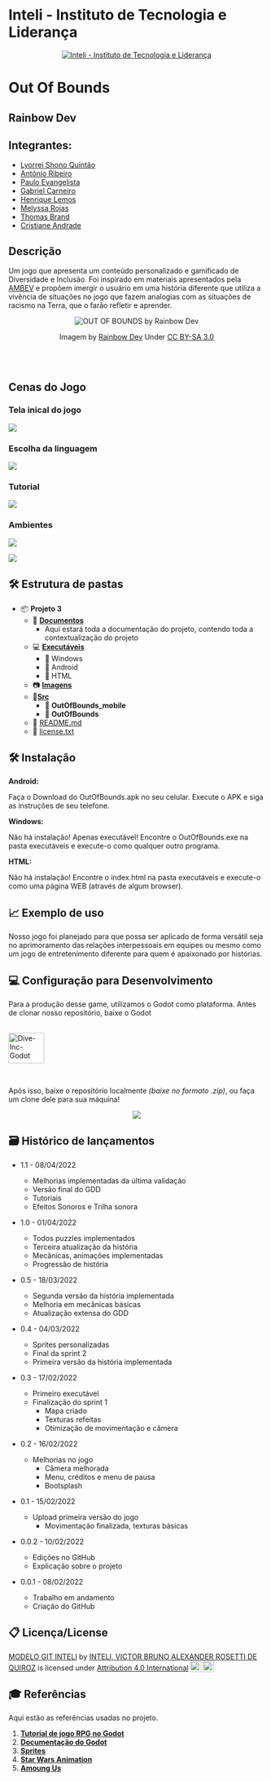 # Inteli - Instituto de Tecnologia e Liderança 

<p align="center">
<a href= "https://www.inteli.edu.br/"><img src="https://www.inteli.edu.br/wp-content/uploads/2021/08/20172028/marca_1-2.png" alt="Inteli - Instituto de Tecnologia e Liderança" border="0"></a>
</p>

# Out Of Bounds

## Rainbow Dev

## Integrantes: 

  *  <a href="https://www.linkedin.com/in/lyorrei-shono-quint%C3%A3o-bab43a232/" target="_blank">Lyorrei Shono Quintão</a>
  *  <a href="https://www.linkedin.com/in/ant%C3%B4nio-ribeiro-cavalcante-7a7658203/" target="_blank">Antônio Ribeiro</a>
  *  <a href=" " target="_blank">Paulo Evangelista</a>
  *  <a href="https://www.linkedin.com/in/gabecarneiro/" target="_blank">Gabriel Carneiro</a>
  * <a href="https://www.linkedin.com/in/henrique-lemos-freire-matias-738440232/" target="_blank">Henrique Lemos</a>
  * <a href="https://www.linkedin.com/in/melyssa-rojas-221610204/" target="_blank">Melyssa Rojas </a>
  * <a href="https://www.linkedin.com/in/thomas-brand-a4a21a237/" target="_blank">Thomas Brand</a>
  * <a href="https://www.linkedin.com/in/cristiane-de-andrade-coutinho-4b9684213/" target="_blank">Cristiane Andrade</a>

## Descrição

  Um jogo que apresenta um conteúdo personalizado e gamificado de Diversidade e Inclusão. Foi inspirado em materiais apresentados pela  <a      href="https://www.ambev.com.br/">AMBEV</a> e propõem imergir o usuário em uma história diferente que utiliza a vivência de situações no jogo que fazem analogias com as situações de racismo na Terra, que o farão refletir e aprender.
<p align="center">
<img src="https://adalove.inteli.edu.br/newada-img/groups/040872f7-cb97-4430-b1a0-da80f9311131.png" alt="OUT OF BOUNDS by Rainbow Dev" border="0"></p>
 
<p align="center">Imagem by <a href="google.com">Rainbow Dev</a> Under <a rel="license" href="https://creativecommons.org/licenses/by-sa/3.0/">CC BY-SA 3.0</a>
</p>

<br><br>

## Cenas do Jogo

### Tela inical do jogo
<p>
 <img src="imagens/TelaInicial.gif" />
</p>

### Escolha da linguagem 
<p>
 <img src="imagens/EscolhaDeGenero.png" />
</p>

### Tutorial 
<p>
 <img src="imagens/Tutorial.gif" />
</p>

### Ambientes
<p>
 <img src="imagens/Deserto.png" />
</p>
<p>
 <img src="imagens/Cidade.png" />
</p>

## 🛠 Estrutura de pastas

- :package: <b>Projeto 3</b>
  - :paperclip: __[Documentos](documentos/)__
     - Aqui estará toda a documentação do projeto, contendo toda a contextualização do projeto
   - :computer: __[Executáveis](executaveis/)__
     - :file_folder: Windows 
     - :file_folder: Android
     - :file_folder: HTML  
   - :camera: __[Imagens](imagens/)__
   - :floppy_disk:__[Src](src)__
     - :iphone: <b>OutOfBounds_mobile</b>
     - :file_folder: <b>OutOfBounds</b>
   - :page_facing_up: [README.md](README.md)
   - :scroll: [license.txt](license.txt)


## 🛠 Instalação

<b>Android:</b>

Faça o Download do OutOfBounds.apk no seu celular.
Execute o APK e siga as instruções de seu telefone.

<b>Windows:</b>

Não há instalação! Apenas executável!
Encontre o OutOfBounds.exe na pasta executáveis e execute-o como qualquer outro programa.

<b>HTML:</b>

Não há instalação!
Encontre o index.html na pasta executáveis e execute-o como uma página WEB (através de algum browser).

## 📈 Exemplo de uso

  Nosso jogo foi planejado para que possa ser aplicado de forma versátil seja no aprimoramento das relações interpessoais em equipes ou mesmo como um jogo de entretenimento diferente para quem é apaixonado por histórias. 
  
## 💻 Configuração para Desenvolvimento

Para a produção desse game, utilizamos o Godot como plataforma. Antes de clonar nosso repositório, baixe o Godot

<div>
  <a href="https://godotengine.org/download">
</div>
<div style="display: inline_block"><br>
  <img align="center" alt="Dive-Inc-Godot" height="60" width="70" src="https://cdn.jsdelivr.net/gh/devicons/devicon/icons/godot/godot-original-wordmark.svg">

  <link rel="stylesheet" href="https://cdn.jsdelivr.net/gh/devicons/devicon@v2.12.0/devicon.min.css">
</div></a>

&emsp;

Após isso, baixe o repositório localmente <i>(baixe no formato .zip)</i>, ou faça um clone dele para sua máquina!

<p align="center">
 <img src="imagens/download-gif.gif" />
</p>

## 🗃 Histórico de lançamentos
* 1.1 - 08/04/2022
  * Melhorias implementadas da última validação 
  * Versão final do GDD
  * Tutoriais
  * Efeitos Sonoros e Trilha sonora

* 1.0 - 01/04/2022
  * Todos puzzles implementados 
  * Terceira atualização da história
  * Mecânicas, animações implementadas
  * Progressão de história 
  

* 0.5 - 18/03/2022
  * Segunda versão da história implementada 
  * Melhoria em mecânicas básicas 
  * Atualização extensa do GDD

* 0.4 - 04/03/2022
  * Sprites personalizadas 
  * Final da sprint 2 
  * Primeira versão da história implementada 
  
* 0.3 - 17/02/2022
  * Primeiro executável
  * Finalização do sprint 1
    * Mapa criado
    * Texturas refeitas
    * Otimização de movimentação e câmera
    
* 0.2 - 16/02/2022
  * Melhorias no jogo
    * Câmera melhorada
    * Menu, créditos e menu de pausa
    * Bootsplash

* 0.1 - 15/02/2022
  * Upload primeira versão do jogo
    * Movimentação finalizada, texturas básicas

* 0.0.2 - 10/02/2022
  * Edições no GitHub
  * Explicação sobre o projeto

* 0.0.1 - 08/02/2022
    * Trabalho em andamento
    * Criação do GitHub

## 📋 Licença/License

<p xmlns:cc="http://creativecommons.org/ns#" xmlns:dct="http://purl.org/dc/terms/"><a property="dct:title" rel="cc:attributionURL" href="https://github.com/Spidus/Teste_Final_1">MODELO GIT INTELI</a> by <a rel="cc:attributionURL dct:creator" property="cc:attributionName" href="https://www.yggbrasil.com.br/vr">INTELI, VICTOR BRUNO ALEXANDER ROSETTI DE QUIROZ</a> is licensed under <a href="http://creativecommons.org/licenses/by/4.0/?ref=chooser-v1" target="_blank" rel="license noopener noreferrer" style="display:inline-block;">Attribution 4.0 International<img style="height:22px!important;margin-left:3px;vertical-align:text-bottom;" src="https://mirrors.creativecommons.org/presskit/icons/cc.svg?ref=chooser-v1"><img style="height:22px!important;margin-left:3px;vertical-align:text-bottom;" src="https://mirrors.creativecommons.org/presskit/icons/by.svg?ref=chooser-v1"></a></p>

## 🎓 Referências

Aqui estão as referências usadas no projeto.

1.  <a href="https://www.youtube.com/playlist?list=PL9FzW-m48fn2SlrW0KoLT4n5egNdX-W9a"><b>Tutorial de jogo RPG no Godot</b></a>
2.  <a href="https://docs.godotengine.org/en/stable/"><b>Documentação do Godot</b></a>
3.  <a href="https://kokororeflections.itch.io/kr-cyberpunk-tileset-for-rpgs"><b>Sprites</b></a>
4.  <a href="https://youtu.be/Oryq2oUpxnE"><b>Star Wars Animation</b></a>
5.  <a href="https://pt.wikipedia.org/wiki/Among_Us"><b>Amoung Us</b></a>

